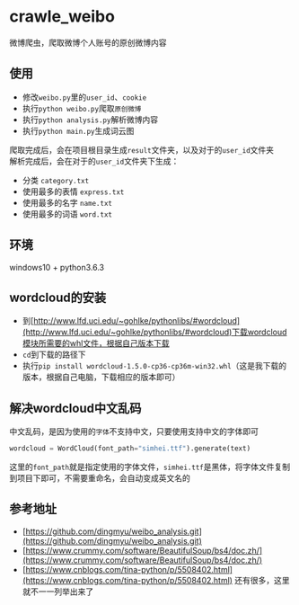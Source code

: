 # crawle_weibo
微博爬虫，爬取微博个人账号的原创微博内容

## 使用
- 修改`weibo.py`里的`user_id`、`cookie`
- 执行`python weibo.py`爬取`原创微博`
- 执行`python analysis.py`解析微博内容
- 执行`python main.py`生成词云图

爬取完成后，会在项目根目录生成`result`文件夹，以及对于的`user_id`文件夹 <br />
解析完成后，会在对于的`user_id`文件夹下生成：
- 分类 `category.txt`
- 使用最多的表情 `express.txt`
- 使用最多的名字 `name.txt`
- 使用最多的词语 `word.txt`

## 环境
windows10 + python3.6.3

## wordcloud的安装
- 到[http://www.lfd.uci.edu/~gohlke/pythonlibs/#wordcloud](http://www.lfd.uci.edu/~gohlke/pythonlibs/#wordcloud)下载wordcloud模块所需要的whl文件，根据自己版本下载
- `cd`到下载的路径下
- 执行`pip install wordcloud-1.5.0-cp36-cp36m-win32.whl`（这是我下载的版本，根据自己电脑，下载相应的版本即可）

## 解决wordcloud中文乱码
中文乱码，是因为使用的`字体`不支持中文，只要使用支持中文的字体即可
``` python
wordcloud = WordCloud(font_path="simhei.ttf").generate(text)
```
这里的`font_path`就是指定使用的字体文件，`simhei.ttf`是黑体，将字体文件复制到项目下即可，不需要重命名，会自动变成英文名的

## 参考地址
- [https://github.com/dingmyu/weibo_analysis.git](https://github.com/dingmyu/weibo_analysis.git)
- [https://www.crummy.com/software/BeautifulSoup/bs4/doc.zh/](https://www.crummy.com/software/BeautifulSoup/bs4/doc.zh/)
- [https://www.cnblogs.com/tina-python/p/5508402.html](https://www.cnblogs.com/tina-python/p/5508402.html)
还有很多，这里就不一一列举出来了